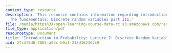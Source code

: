 ```yaml
---
content_type: resource
description: 'This resource contains information regarding introduction to probability:
  The fundamentals: Discrete random variables part III.'
file: /media/https%3A/open-learning-course-data-rc.s3.amazonaws.com/res-6-012-introduction-to-probability-spring-2018/27c4f8d67865a03cb9a1215d362362c9_MITRES_6_012S18_L07AS.pdf
file_type: application/pdf
resourcetype: Document
title: 'Introduction to Probability: Lecture 7: Discrete Random Variables Part III'
uid: 27c4f8d6-7865-a03c-b9a1-215d362362c9
---
```

